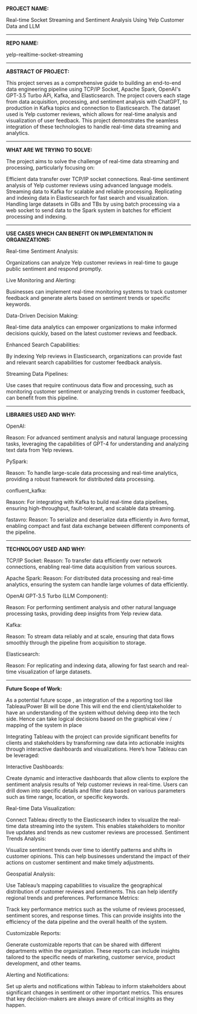 **PROJECT NAME:**

Real-time Socket Streaming and Sentiment Analysis Using Yelp Customer Data and LLM 

------------------------------------------------------------------------------------------------

**REPO NAME:**

yelp-realtime-socket-streaming

------------------------------------------------------------------------------------------------

**ABSTRACT OF PROJECT:**

This project serves as a comprehensive guide to building an end-to-end data engineering pipeline
using TCP/IP Socket, Apache Spark, OpenAI's GPT-3.5 Turbo APi, Kafka, and Elasticsearch. The project covers 
each stage from data acquisition, processing, and sentiment analysis with ChatGPT, to production 
in Kafka topics and connection to Elasticsearch. The dataset used is Yelp customer reviews,
which allows for real-time analysis and visualization of user feedback. This project
demonstrates the seamless integration of these technologies to handle real-time data streaming and analytics.

------------------------------------------------------------------------------------------------

**WHAT ARE WE TRYING TO SOLVE:**

The project aims to solve the challenge of real-time data streaming and processing, particularly
focusing on:


Efficient data transfer over TCP/IP socket connections.
Real-time sentiment analysis of Yelp customer reviews using advanced language models.
Streaming data to Kafka for scalable and reliable processing.
Replicating and indexing data in Elasticsearch for fast search and visualization.
Handling large datasets in GBs and TBs by using batch processing via a web socket to send data
to the Spark system in batches for efficient processing and indexing.

------------------------------------------------------------------------------------------------

**USE CASES WHICH CAN BENEFIT ON IMPLEMENTATION IN ORGANIZATIONS:**

Real-time Sentiment Analysis:

Organizations can analyze Yelp customer reviews in real-time to gauge public sentiment and
respond promptly.

Live Monitoring and Alerting:

Businesses can implement real-time monitoring systems to track customer feedback and generate 
alerts based on sentiment trends or specific keywords.

Data-Driven Decision Making:

Real-time data analytics can empower organizations to make informed decisions quickly, based
on the latest customer reviews and feedback.

Enhanced Search Capabilities:

By indexing Yelp reviews in Elasticsearch, organizations can provide fast and relevant search
capabilities for customer feedback analysis.

Streaming Data Pipelines:

Use cases that require continuous data flow and processing, such as monitoring customer 
sentiment or analyzing trends in customer feedback, can benefit from this pipeline.

------------------------------------------------------------------------------------------------

**LIBRARIES USED AND WHY:**

OpenAI:

Reason: For advanced sentiment analysis and natural language processing tasks, leveraging
the capabilities of GPT-4 for understanding and analyzing text data from Yelp reviews.

PySpark:

Reason: To handle large-scale data processing and real-time analytics, providing a robust 
framework for distributed data processing.

confluent_kafka:

Reason: For integrating with Kafka to build real-time data pipelines, ensuring 
high-throughput, fault-tolerant, and scalable data streaming.

fastavro:
Reason: To serialize and deserialize data efficiently in Avro format, enabling compact 
and fast data exchange between different components of the pipeline.

------------------------------------------------------------------------------------------------

**TECHNOLOGY USED AND WHY:**

TCP/IP Socket:
Reason: To transfer data efficiently over network connections, enabling real-time data acquisition 
from various sources.

Apache Spark:
Reason: For distributed data processing and real-time analytics, ensuring the system can handle 
large volumes of data efficiently.

OpenAI GPT-3.5 Turbo (LLM Component):

Reason: For performing sentiment analysis and other natural language processing tasks, providing
deep insights from Yelp review data.

Kafka:

Reason: To stream data reliably and at scale, ensuring that data flows smoothly through the pipeline
from acquisition to storage.

Elasticsearch:

Reason: For replicating and indexing data, allowing for fast search and real-time visualization
of large datasets.

------------------------------------------------------------------------------------------------

**Future Scope of Work:**

As a potential future scope , an integration of the a reporting tool like Tableau/Power BI will
be done  This will end the end client/stakeholder to have an understanding
of the system without delving deep into the tech side. Hence can take logical decisions 
based on the graphical view / mapping of the system in place

Integrating Tableau with the project can provide significant benefits for clients and stakeholders
by transforming raw data into actionable insights through interactive dashboards and visualizations. 
Here’s how Tableau can be leveraged:

Interactive Dashboards:

Create dynamic and interactive dashboards that allow clients to explore the sentiment analysis results of 
Yelp customer reviews in real-time. Users can drill down into specific details and filter data based on various
parameters such as time range, location, or specific keywords.

Real-time Data Visualization:

Connect Tableau directly to the Elasticsearch index to visualize the real-time data streaming into the system. 
This enables stakeholders to monitor live updates and trends as new customer reviews are processed.
Sentiment Trends Analysis:

Visualize sentiment trends over time to identify patterns and shifts in customer opinions.
This can help businesses understand the impact of their actions on customer sentiment and make timely adjustments.

Geospatial Analysis:

Use Tableau’s mapping capabilities to visualize the geographical distribution of 
customer reviews and sentiments. This can help identify regional trends and preferences.
Performance Metrics:

Track key performance metrics such as the volume of reviews processed, sentiment scores,
and response times. This can provide insights into the efficiency of the data pipeline and 
the overall health of the system.

Customizable Reports:

Generate customizable reports that can be shared with different departments within the organization.
These reports can include insights tailored to the specific needs of marketing, customer service,
product development, and other teams.

Alerting and Notifications:

Set up alerts and notifications within Tableau to inform stakeholders about significant changes
in sentiment or other important metrics. This ensures that key decision-makers are always aware of
critical insights as they happen.


